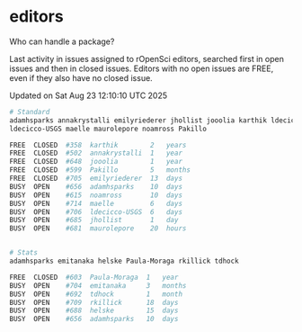 # editors

Who can handle a package?

Last activity in issues assigned to rOpenSci editors, searched first in open
issues and then in closed issues. Editors with no open issues are FREE, even if
they also have no closed issue.


Updated on Sat Aug 23 12:10:10 UTC 2025

```bash
# Standard
adamhsparks annakrystalli emilyriederer jhollist jooolia karthik ldecicco
ldecicco-USGS maelle maurolepore noamross Pakillo

FREE  CLOSED  #358  karthik        2   years
FREE  CLOSED  #502  annakrystalli  1   year
FREE  CLOSED  #648  jooolia        1   year
FREE  CLOSED  #599  Pakillo        5   months
FREE  CLOSED  #705  emilyriederer  13  days
BUSY  OPEN    #656  adamhsparks    10  days
BUSY  OPEN    #615  noamross       10  days
BUSY  OPEN    #714  maelle         6   days
BUSY  OPEN    #706  ldecicco-USGS  6   days
BUSY  OPEN    #685  jhollist       1   day
BUSY  OPEN    #681  maurolepore    20  hours


# Stats
adamhsparks emitanaka helske Paula-Moraga rkillick tdhock

FREE  CLOSED  #603  Paula-Moraga  1   year
BUSY  OPEN    #704  emitanaka     3   months
BUSY  OPEN    #692  tdhock        1   month
BUSY  OPEN    #709  rkillick      18  days
BUSY  OPEN    #688  helske        15  days
BUSY  OPEN    #656  adamhsparks   10  days
```
